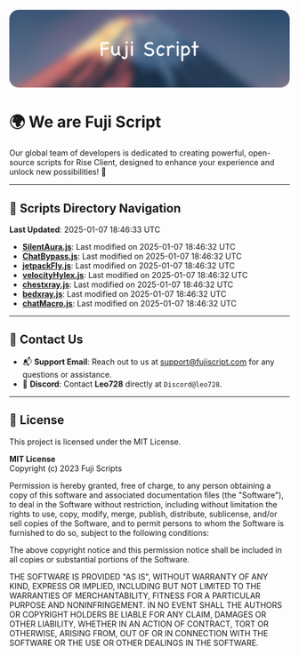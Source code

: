 ![Banner](.github/b.webp)

# 🌍 **We are Fuji Script**

Our global team of developers is dedicated to creating powerful, open-source scripts for Rise Client, designed to enhance your experience and unlock new possibilities! 🌟

---
<!-- SCRIPTS_NAVIGATION_START -->
## 📂 **Scripts Directory Navigation**

**Last Updated**: 2025-01-07 18:46:33 UTC

- **[SilentAura.js](scripts/SilentAura.js)**: Last modified on 2025-01-07 18:46:32 UTC
- **[ChatBypass.js](scripts/ChatBypass.js)**: Last modified on 2025-01-07 18:46:32 UTC
- **[jetpackFly.js](scripts/jetpackFly.js)**: Last modified on 2025-01-07 18:46:32 UTC
- **[velocityHylex.js](scripts/velocityHylex.js)**: Last modified on 2025-01-07 18:46:32 UTC
- **[chestxray.js](scripts/chestxray.js)**: Last modified on 2025-01-07 18:46:32 UTC
- **[bedxray.js](scripts/bedxray.js)**: Last modified on 2025-01-07 18:46:32 UTC
- **[chatMacro.js](scripts/chatMacro.js)**: Last modified on 2025-01-07 18:46:32 UTC

<!-- SCRIPTS_NAVIGATION_END -->

---

## 💬 **Contact Us**  
- 📬 **Support Email**: Reach out to us at [support@fujiscript.com](mailto:support@fujiscript.com) for any questions or assistance.  
- 💬 **Discord**: Contact **Leo728** directly at `Discord@leo728`.

---

## 📜 **License**

This project is licensed under the MIT License.  

**MIT License**  
Copyright (c) 2023 Fuji Scripts  

Permission is hereby granted, free of charge, to any person obtaining a copy of this software and associated documentation files (the "Software"), to deal in the Software without restriction, including without limitation the rights to use, copy, modify, merge, publish, distribute, sublicense, and/or sell copies of the Software, and to permit persons to whom the Software is furnished to do so, subject to the following conditions:  

The above copyright notice and this permission notice shall be included in all copies or substantial portions of the Software.  

THE SOFTWARE IS PROVIDED "AS IS", WITHOUT WARRANTY OF ANY KIND, EXPRESS OR IMPLIED, INCLUDING BUT NOT LIMITED TO THE WARRANTIES OF MERCHANTABILITY, FITNESS FOR A PARTICULAR PURPOSE AND NONINFRINGEMENT. IN NO EVENT SHALL THE AUTHORS OR COPYRIGHT HOLDERS BE LIABLE FOR ANY CLAIM, DAMAGES OR OTHER LIABILITY, WHETHER IN AN ACTION OF CONTRACT, TORT OR OTHERWISE, ARISING FROM, OUT OF OR IN CONNECTION WITH THE SOFTWARE OR THE USE OR OTHER DEALINGS IN THE SOFTWARE.  
